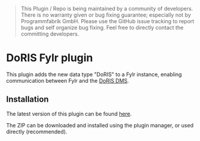 > This Plugin / Repo is being maintained by a community of developers.
There is no warranty given or bug fixing guarantee; especially not by
Programmfabrik GmbH. Please use the GitHub issue tracking to report bugs
and self organize bug fixing. Feel free to directly contact the committing
developers.

# DoRIS Fylr plugin

This plugin adds the new data type "DoRIS" to a Fylr instance, enabling communication between Fylr and the [DoRIS DMS](https://doris-dms.de).

## Installation

The latest version of this plugin can be found [here](https://github.com/programmfabrik/fylr-plugin-custom-data-type-doris/releases/latest/download/CustomDataTypeDoRIS.zip).

The ZIP can be downloaded and installed using the plugin manager, or used directly (recommended).
